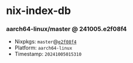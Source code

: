 # nix-index-db
### aarch64-linux/master @ 241005.e2f08f4
- Nixpkgs: `master`@[`e2f08f4`](https://github.com/NixOS/nixpkgs/commit/e2f08f4d8b3ecb5cf5c9fd9cb2d53bb3c71807da)
- Platform: `aarch64-linux`
- Timestamp: `20241005015310`
